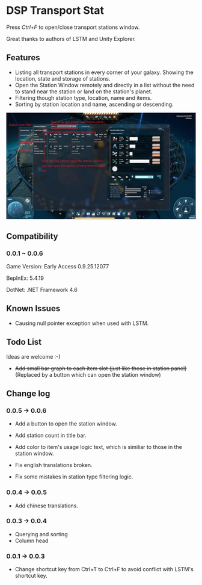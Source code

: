 # DSP Transport Stat

Press *Ctrl+F* to open/close transport stations window.

Great thanks to authors of LSTM and Unity Explorer.

## Features

- Listing all transport stations in every corner of your galaxy. Showing the location, state and storage of stations.
- Open the Station Window remotely and directly in a list without the need to stand near the station or land on the station's planet.
- Filtering though station type, location, name and items.
- Sorting by station location and name, ascending or descending.

![Usage](/Doc/brief.jpg "Usage")

## Compatibility

### 0.0.1 ~ 0.0.6

Game Version: Early Access 0.9.25.12077

BepInEx: 5.4.19

DotNet: .NET Framework 4.6

## Known Issues

- Causing null pointer exception when used with LSTM.

## Todo List

Ideas are welcome :-)

- ~~Add small bar graph to each item slot (just like those in station panel)~~(Replaced by a button which can open the station window)

## Change log

### 0.0.5 -> 0.0.6

- Add a button to open the station window.
- Add station count in title bar.
- Add color to item's usage logic text, which is similiar to those in the station window.

- Fix english translations broken.
- Fix some mistakes in station type filtering logic.

### 0.0.4 -> 0.0.5

- Add chinese translations.

### 0.0.3 -> 0.0.4

- Querying and sorting
- Column head

### 0.0.1 -> 0.0.3
- Change shortcut key from Ctrl+T to Ctrl+F to avoid conflict with LSTM's shortcut key.
